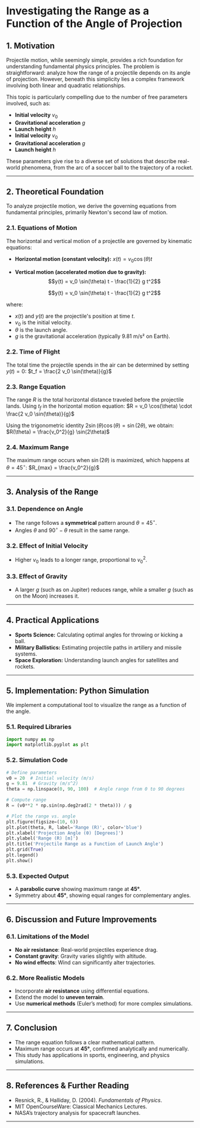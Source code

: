 # **Investigating the Range as a Function of the Angle of Projection**

## **1. Motivation**
Projectile motion, while seemingly simple, provides a rich foundation for understanding fundamental physics principles. The problem is straightforward: analyze how the range of a projectile depends on its angle of projection. However, beneath this simplicity lies a complex framework involving both linear and quadratic relationships.

This topic is particularly compelling due to the number of free parameters involved, such as:
- **Initial velocity** $v_0$
- **Gravitational acceleration** $g$
- **Launch height** $h$
- **Initial velocity** $v_0$
- **Gravitational acceleration**  $g$
- **Launch height** $h$

These parameters give rise to a diverse set of solutions that describe real-world phenomena, from the arc of a soccer ball to the trajectory of a rocket.

---

## **2. Theoretical Foundation**
To analyze projectile motion, we derive the governing equations from fundamental principles, primarily Newton's second law of motion.

### **2.1. Equations of Motion**
The horizontal and vertical motion of a projectile are governed by kinematic equations:

- **Horizontal motion (constant velocity):**
  $x(t) = v_0 \cos(\theta) t$

- **Vertical motion (accelerated motion due to gravity):**
  $$y(t) = v_0 \sin(\theta) t - \frac{1}{2} g t^2$$

  $$y(t) = v_0 \sin(\theta) t - \frac{1}{2} g t^2$$


where:
- $x(t)$ and $y(t)$ are the projectile's position at time $t$.
- $v_0$ is the initial velocity.
-  $\theta$ is the launch angle.
- $g$ is the gravitational acceleration (typically 9.81 m/s² on Earth).

### **2.2. Time of Flight**
The total time the projectile spends in the air can be determined by setting $y(t) = 0$:
$t_f = \frac{2 v_0 \sin(\theta)}{g}$

### **2.3. Range Equation**
The range $R$ is the total horizontal distance traveled before the projectile lands.
Using $t_f$ in the horizontal motion equation:
 $R = v_0 \cos(\theta) \cdot \frac{2 v_0 \sin(\theta)}{g}$

Using the trigonometric identity $2\sin(\theta) \cos(\theta) = \sin(2\theta)$, we obtain:
$R(\theta) = \frac{v_0^2}{g} \sin(2\theta)$

### **2.4. Maximum Range**
The maximum range occurs when $\sin(2\theta)$ is maximized, which happens at $\theta = 45^\circ$:
$R_{max} = \frac{v_0^2}{g}$

---

## **3. Analysis of the Range**

### **3.1. Dependence on Angle**
- The range follows a **symmetrical** pattern around $\theta = 45^\circ$.
- Angles $\theta$ and $90^\circ - \theta$ result in the same range.

### **3.2. Effect of Initial Velocity**
- Higher $v_0$ leads to a longer range, proportional to $v_0^2$.

### **3.3. Effect of Gravity**
- A larger $g$ (such as on Jupiter) reduces range, while a smaller $g$ (such as on the Moon) increases it.

---

## **4. Practical Applications**

- **Sports Science:** Calculating optimal angles for throwing or kicking a ball.
- **Military Ballistics:** Estimating projectile paths in artillery and missile systems.
- **Space Exploration:** Understanding launch angles for satellites and rockets.

---

## **5. Implementation: Python Simulation**
We implement a computational tool to visualize the range as a function of the angle.

### **5.1. Required Libraries**
```python
import numpy as np
import matplotlib.pyplot as plt
```

### **5.2. Simulation Code**
```python
# Define parameters
v0 = 20  # Initial velocity (m/s)
g = 9.81  # Gravity (m/s^2)
theta = np.linspace(0, 90, 100)  # Angle range from 0 to 90 degrees

# Compute range
R = (v0**2 * np.sin(np.deg2rad(2 * theta))) / g

# Plot the range vs. angle
plt.figure(figsize=(10, 6))
plt.plot(theta, R, label='Range (R)', color='blue')
plt.xlabel('Projection Angle (θ) [Degrees]')
plt.ylabel('Range (R) [m]')
plt.title('Projectile Range as a Function of Launch Angle')
plt.grid(True)
plt.legend()
plt.show()
```

### **5.3. Expected Output**
- A **parabolic curve** showing maximum range at **45°**.
- Symmetry about **45°**, showing equal ranges for complementary angles.

---

## **6. Discussion and Future Improvements**

### **6.1. Limitations of the Model**
- **No air resistance**: Real-world projectiles experience drag.
- **Constant gravity**: Gravity varies slightly with altitude.
- **No wind effects**: Wind can significantly alter trajectories.

### **6.2. More Realistic Models**
- Incorporate **air resistance** using differential equations.
- Extend the model to **uneven terrain**.
- Use **numerical methods** (Euler’s method) for more complex simulations.

---

## **7. Conclusion**
- The range equation follows a clear mathematical pattern.
- Maximum range occurs at **45°**, confirmed analytically and numerically.
- This study has applications in sports, engineering, and physics simulations.

---

## **8. References & Further Reading**
- Resnick, R., & Halliday, D. (2004). *Fundamentals of Physics*.
- MIT OpenCourseWare: Classical Mechanics Lectures.
- NASA’s trajectory analysis for spacecraft launches.

---


